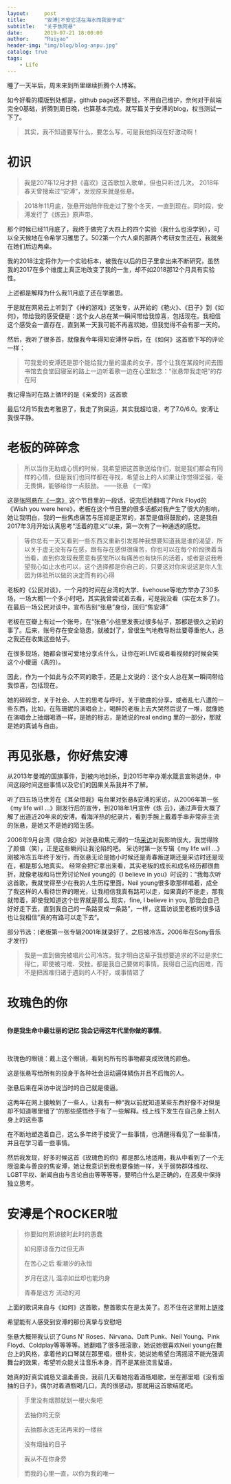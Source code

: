 ```yaml
---
layout:     post
title:      "安溥|不安它活在海水而我安于咸"
subtitle:   "关于焦阿悬"
date:       2019-07-21 18:00:00
author:     "Ruiyao"
header-img: "img/blog/blog-anpu.jpg"
catalog: true
tags:
    - Life
---
```

<p> 睡了一天半后，周末来到所里继续折腾个人博客。</p>
<p>如今好看的模版到处都是，github page还不要钱，不用自己维护，奈何对于前端完全0基础，折腾到周日晚，也算基本完成。就写篇关于安溥的blog，权当测试一下了。</p>

> 其实，我不知道要写什么，要怎么写，可是我他妈现在好激动啊！


# 初识
 > 我是207年12月才把《喜欢》这首歌加入歌单，但也只听过几次。
 > 2018年春天曾搜索过“安溥”，发现原来就是张悬。
 
 > 2018年11月底，张悬开始陪伴我走过了整个冬天，一直到现在。同时段，安溥发行了《炼云》原声带。
 
 那个时候已经11月底了，我终于做完了大四上的四个实验（我什么也没学到），可以全天候地在令希学习雅思了。502第一个六人桌的那两个考研女生还在，我就坐在她们后边两桌。
 
 我的2018注定将作为一个实验标本，被我在以后的日子里拿出来不断研究，虽然我的2017在多个维度上真正地改变了我的一生，却不如2018那12个月具有实验性。
 
 上述都是解释为什么我11月底了还在学雅思。
 
 于是就在网易云上听到了《神的游戏》这张专，从开始的《艳火》、《日子》到《如何》，带给我的感受便是：这个女人总在某一瞬间带给我惊喜，包括现在。我相信这个感受会一直存在，直到某一天我可能不再喜欢她，但我觉得不会有那一天的。
 
 然后，我听了很多首，就像我今年得知安溥怀孕后，在《如何》这首歌下写的评论一样：
 > 可我爱的安溥还是那个能给我力量的温柔的女子，那个让我在某段时间去图书馆去食堂回寝室的路上一边听着歌一边在心里默念：“张悬带我走吧”的存在阿
 
 我记得当时在路上循环的是《亲爱的》这首歌
 
 最后12月15我去考雅思了，我走了狗屎运，其实我超垃圾，考了7.0/6.0。安溥让我很平静。


# 老板的碎碎念
> 所以当你无助或心慌的时候，我希望把这首歌送给你们，就是我们都会有同样的心情，但是我们也同样都在寻找，希望台上的人如果让你觉得坚强，毫无畏惧，能够给你一点鼓励。                      ——张悬 《一席》

这是[张阿悬在《一席》](https://www.yixi.tv/speech/220) 这个节目里的一段话，说完后她翻唱了Pink Floyd的《Wish you were here》，老板在这个节目里的很多话都对我产生了很大的影响，她让我明白，我的一些焦虑痛苦与压抑是正常的，甚至是值得鼓励的，这是我自2017年3月开始认真思考“活着的意义”以来，第一次有了一种通透的感觉。

> 等你总有一天又看到一些东西又重新引发那种我想要知道我是谁的渴望，所以关于虚无没有存在感，跟有存在感但很痛苦，你也可以在每个阶段换着当当看，直到你发现我愿意有感觉所以有痛苦也有快乐的活着，或者是说我希望我心如止水也可以，这个选择都是你自己的，只要这对你来说这是你人生因为体验所以做的决定而有的心得

老板的《公民对谈》，一个月的时间在台湾的大学、livehouse等地方举办了30多场，一场大概1一个多小时吧，其实我曾尝试着去看，可是我没看（实在太多了）。在最后一场公民对谈中，宣布告别“张悬”身份，回归“焦安溥”

老板在豆瓣上有过一个账号，在“张悬"小组里发表过很多帖子，那都是很久之前的事了。后来，账号存在安全隐患，就被封了，曾很生气地教导粉丝要尊重他人，总之我还在收集这些帖子。

在很多现场，她都会很可爱地分享点什么，让你在听LIVE或者看视频的时候会笑这个小傻逼（真的）。

因此，作为一个如此与众不同的歌手，还是上文说的：这个女人总在某一瞬间带给我惊喜，包括现在。

她的碎碎念，关于社会、人生的思考与呼吁，关于歌曲的分享，或者乱七八遭的一些东西，比如，在陈珊妮的演唱会上，喝醉的老板上去大哭然后说了一堆，就像她在演唱会上抽烟喝酒一样，是她的标志，是她说的real ending 里的一部分，那就是她的真诚与自由。

# 再见张悬，你好焦安溥
从2013年曼城的国旗事件，到被内地封杀，到2015年举办潮水箴言宣称退休，中间这段时间这些事情以及它们的因果关系我并不了解。

听了四五场马世芳在《耳朵借我》电台里对张悬&安溥的采访，从2006年第一张《my life will ...》刚发行后的宣传，到2018年1月宣传《炼
云》，通过声音大概了解了出道近20年来的安溥。看海洋热的纪录片，看到手腕上戴着手串非常非主流的张悬，是她又不是她的陌生感。

2006年9月台湾《联合报》对张悬和焦元溥的一场[采访](http://www.sohu.com/a/199625864_206804)对我影响很大，我觉得除了颜值（笑），正是这些瞬间让我沦陷的吧。
采访时第一张专辑《my life will ...》刚被冷冻五年终于发行，而张悬无论是她小时候还是青春叛逆期还是采访时还是现在，都是那么地真实。
经常会把它拿出来看，其实老板的成长和成名经历都很曲折，就像老板和马世芳讨论Neil young的《I believe in you》时说的：“我每次听这首歌，我就觉得至少在我的人生历程里面，Neil young很多歌那样唱着，成全了我这样的人看待世界的眼光，让我相信我真有路可以走，如果真的不能走，那我就带着，即使我知道这个世界就是那么
现实，fine, I believe in you, 那我会自己好好走下去，直到我自己的一条路变成一条路”，一样，这篇访谈里老板的很多话也让我相信”真的有路可以走下去“。

部分节选：(老板第一张专辑2001年就录好了，之后被冷冻，2006年在Sony音乐才发行）
> 我是一直到做完被唱片公司冷冻，我才明白这辈子我想要追求的不过是求仁得仁，即使被刁难、受挫，都是我自己要做的事情。我得自己迎向困难，而不是把困难归诸于遇到的人不好，或事情错了

# 玫瑰色的你
<div>
		    
  <br><b>你是我生命中最壮丽的记忆 我会记得这年代里你做的事情</b>。
 
  <br><p>玫瑰色的眼镜：戴上这个眼镜，看到的所有的事物都变成玫瑰的颜色。</p>
  
  <p>这是张悬写给所有的投身于各种社会运动遍体鳞伤并且不后悔的人。</p>
  
  <p>张悬后来在采访中说当时的自己就是傻逼。</P>
  
  这两年在网上接触到了一些人，让我有一种“我以前就知道某些东西好像不对但是却不知道哪里错了”的那些感悟终于有了一些解释。线上线下发生在自己身上别人身上的这些事
  
  在不断地塑造着自己，这么多年终于接受了一些事情，也清醒得看见了一些事情，并且在学习着一些事情。
  
  然后我发现，好多时候这首《玫瑰色的你》都是那么地适用，我从中看到了一个无限温柔与善良的焦安溥，她让我意识到我也要像她一样，关于弱势群体维权、LGBT平权、新闻自由与言论自由等等等等，要明白什么是正确的，在恶臭中保持独立思考。



# 安溥是个ROCKER啦




  > 你要如何原谅彼时此时的愚蠢
  >
  > 如何原谅奋力过但无声
  >
  > 在苦心之后 看潮汐的永恒 
  >
  > 岁月在这儿 温凉如丝却也能灼身
  >
  > 青春是远方 流动的河      


上面的歌词来自与《如何》这首歌，整首歌实在是太美了。忍不住在这里附上[链接](https://music.163.com/#/song?id=326699)

希望能有人感受到安溥的那份真挚与安慰吧
  
张悬大概带我认识了Guns N' Roses、Nirvana、Daft Punk、Neil Young、Pink Floyd、Coldplay等等等等。她翻唱了很多摇滚歌，她说她很喜欢Neil young在舞台上的风格，拿着他的口琴就在那里唱，很朴实，她说她希望台湾摇滚不能光强调舞台的效果，希望听众能关注音乐本身，而不是某些流言蜚语。
  
她真的好真实诚恳又温柔善良，我前几天看她抱着酒瓶唱歌，坐在那里唱《没有烟抽的日子》，偶尔对着酒瓶喝几口，真的很感动，那就用这首歌结尾吧。


>手里没有烟那就划一根火柴吧
>
>去抽你的无奈
>
>去抽那永远无法再来的一缕丝
>
>没有烟抽的日子
>
>我从不在你身旁
>
>而我的心里一直，以你为我的唯一

  
  
  
  
  
 
   
